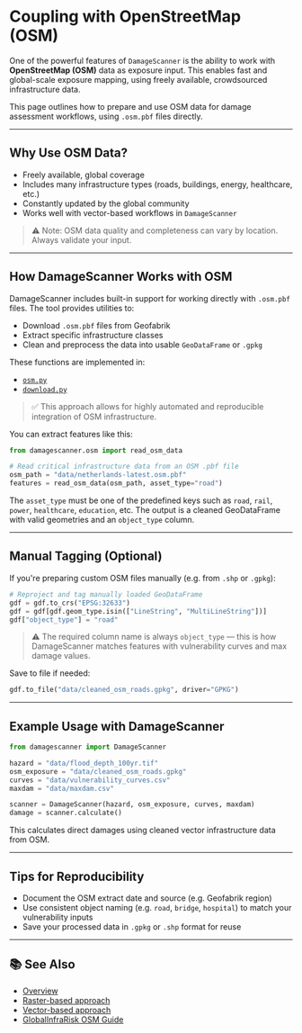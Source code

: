 # Coupling with OpenStreetMap (OSM)

One of the powerful features of `DamageScanner` is the ability to work with **OpenStreetMap (OSM)** data as exposure input. This enables fast and global-scale exposure mapping, using freely available, crowdsourced infrastructure data.

This page outlines how to prepare and use OSM data for damage assessment workflows, using `.osm.pbf` files directly.

---

## Why Use OSM Data?

- Freely available, global coverage
- Includes many infrastructure types (roads, buildings, energy, healthcare, etc.)
- Constantly updated by the global community
- Works well with vector-based workflows in `DamageScanner`

> ⚠️ Note: OSM data quality and completeness can vary by location. Always validate your input.

---

## How DamageScanner Works with OSM

DamageScanner includes built-in support for working directly with `.osm.pbf` files. The tool provides utilities to:

- Download `.osm.pbf` files from Geofabrik
- Extract specific infrastructure classes
- Clean and preprocess the data into usable `GeoDataFrame` or `.gpkg`

These functions are implemented in:
- [`osm.py`](https://github.com/VU-IVM/DamageScanner/blob/installation/src/damagescanner/osm.py)
- [`download.py`](https://github.com/VU-IVM/DamageScanner/blob/installation/src/damagescanner/download.py)

> ✅ This approach allows for highly automated and reproducible integration of OSM infrastructure.

You can extract features like this:

```python
from damagescanner.osm import read_osm_data

# Read critical infrastructure data from an OSM .pbf file
osm_path = "data/netherlands-latest.osm.pbf"
features = read_osm_data(osm_path, asset_type="road")
```

The `asset_type` must be one of the predefined keys such as `road`, `rail`, `power`, `healthcare`, `education`, etc. The output is a cleaned GeoDataFrame with valid geometries and an `object_type` column.

---

## Manual Tagging (Optional)

If you're preparing custom OSM files manually (e.g. from `.shp` or `.gpkg`):

```python
# Reproject and tag manually loaded GeoDataFrame
gdf = gdf.to_crs("EPSG:32633")
gdf = gdf[gdf.geom_type.isin(["LineString", "MultiLineString"])]
gdf["object_type"] = "road"
```

> ⚠️ The required column name is always `object_type` — this is how DamageScanner matches features with vulnerability curves and max damage values.

Save to file if needed:

```python
gdf.to_file("data/cleaned_osm_roads.gpkg", driver="GPKG")
```

---

## Example Usage with DamageScanner

```python
from damagescanner import DamageScanner

hazard = "data/flood_depth_100yr.tif"
osm_exposure = "data/cleaned_osm_roads.gpkg"
curves = "data/vulnerability_curves.csv"
maxdam = "data/maxdam.csv"

scanner = DamageScanner(hazard, osm_exposure, curves, maxdam)
damage = scanner.calculate()
```

This calculates direct damages using cleaned vector infrastructure data from OSM.

---

## Tips for Reproducibility

- Document the OSM extract date and source (e.g. Geofabrik region)
- Use consistent object naming (e.g. `road`, `bridge`, `hospital`) to match your vulnerability inputs
- Save your processed data in `.gpkg` or `.shp` format for reuse

---

## 📚 See Also

- [Overview](./overview.md)
- [Raster-based approach](./raster.md)
- [Vector-based approach](./vector.md)
- [GlobalInfraRisk OSM Guide](https://vu-ivm.github.io/GlobalInfraRisk/howto/using_osm.html)